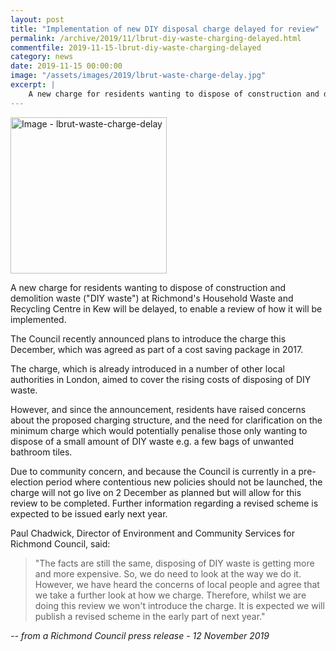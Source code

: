```yaml
---
layout: post
title: "Implementation of new DIY disposal charge delayed for review"
permalink: /archive/2019/11/lbrut-diy-waste-charging-delayed.html
commentfile: 2019-11-15-lbrut-diy-waste-charging-delayed
category: news
date: 2019-11-15 00:00:00
image: "/assets/images/2019/lbrut-waste-charge-delay.jpg"
excerpt: |
    A new charge for residents wanting to dispose of construction and demolition waste ("DIY waste") at Richmond's Household Waste and Recycling Centre in Kew will be delayed, to enable a review of how it will be implemented.
---
```

<a href="/assets/images/2019/lbrut-waste-charge-delay.jpg" title="Click for a
larger image"><img src="/assets/images/2019/lbrut-waste-charge-delay-thumb.jpg" width="250" alt="Image - lbrut-waste-charge-delay"  class="photo right"/></a>

A new charge for residents wanting to dispose of construction and demolition waste ("DIY waste") at Richmond's Household Waste and Recycling Centre in Kew will be delayed, to enable a review of how it will be implemented.

The Council recently announced plans to introduce the charge this December, which was agreed as part of a cost saving package in 2017.

The charge, which is already introduced in a number of other local authorities in London, aimed to cover the rising costs of disposing of DIY waste.

However, and since the announcement, residents have raised concerns about the proposed charging structure, and the need for clarification on the minimum charge which would potentially penalise those only wanting to dispose of a small amount of DIY waste e.g. a few bags of unwanted bathroom tiles.

Due to community concern, and because the Council is currently in a pre-election period where contentious new policies should not be launched, the charge will not go live on 2 December as planned but will allow for this review to be completed. Further information regarding a revised scheme is expected to be issued early next year.

Paul Chadwick, Director of Environment and Community Services for Richmond Council, said:

> "The facts are still the same, disposing of DIY waste is getting more and more expensive. So, we do need to look at the way we do it. However, we have heard the concerns of local people and agree that we take a further look at how we charge. Therefore, whilst we are doing this review we won't introduce the charge. It is expected we will publish a revised scheme in the early part of next year."


<cite>-- from a Richmond Council press release - 12 November 2019</cite>
